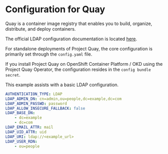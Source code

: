 # Configuration for Quay

Quay is a container image registry that enables you to build, organize, distribute, and deploy containers.

The official LDAP configuration documentation is located [here](https://docs.projectquay.io/config_quay.html#config-fields-ldap).

For standalone deployments of Project Quay, the core configuration is primarily set through the `config.yaml` file.

If you install Project Quay on OpenShift Container Platform / OKD using the Project Quay Operator, the configuration resides in the `config bundle secret`. 

This example assists with a basic LDAP configuration.

```yaml
AUTHENTICATION_TYPE: LDAP
LDAP_ADMIN_DN: cn=admin,ou=people,dc=example,dc=com
LDAP_ADMIN_PASSWD: password
LDAP_ALLOW_INSECURE_FALLBACK: false
LDAP_BASE_DN:
    - dc=example
    - dc=com
LDAP_EMAIL_ATTR: mail
LDAP_UID_ATTR: uid
LDAP_URI: ldap://<example_url>
LDAP_USER_RDN:
    - ou=people
```

